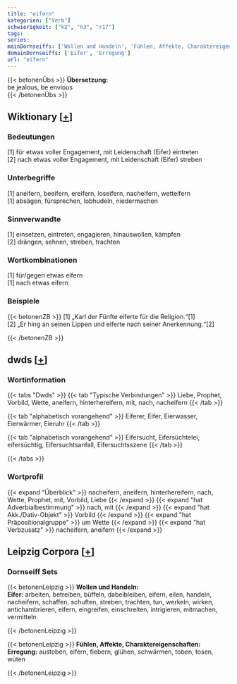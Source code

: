```yaml
---
title: "eifern"
kategorien: ["Verb"]
schwierigkeit: ["k2", "h3", "r17"]
tags:
series:
mainDornseiffs: ['Wollen und Handeln', 'Fühlen, Affekte, Charaktereigenschaften']
domainDornseiffs: ['Eifer', 'Erregung']
url: "eifern"
---
```


{{< betonenÜbs >}}
**Übersetzung:**  
be jealous, be envious  
{{< /betonenÜbs >}}

## Wiktionary [[+](https://de.wiktionary.org/wiki/eifern)]

### Bedeutungen
[1] für etwas voller Engagement, mit Leidenschaft (Eifer) eintreten  
[2] nach etwas voller Engagement, mit Leidenschaft (Eifer) streben  

### Unterbegriffe
[1] aneifern, beeifern, ereifern, loseifern, nacheifern, wetteifern  
[1] absägen, fürsprechen, lobhudeln, niedermachen  

### Sinnverwandte
[1] einsetzen, eintreten, engagieren, hinauswollen, kämpfen  
[2] drängen, sehnen, streben, trachten  

### Wortkombinationen
[1] für/gegen etwas eifern  
[1] nach etwas eifern  

### Beispiele
{{< betonenZB >}}
[1] „Karl der Fünfte eiferte für die Religion.“[1]  
[2] „Er hing an seinen Lippen und eiferte nach seiner Anerkennung.“[2]  

{{< /betonenZB >}}


## dwds [[+](https://www.dwds.de/wb/eifern)]

### Wortinformation
{{< tabs "Dwds" >}}
{{< tab "Typische Verbindungen" >}}
Liebe, Prophet, Vorbild, Wette, aneifern, hinterhereifern, mit, nach, nacheifern
{{< /tab >}}

{{< tab "alphabetisch vorangehend" >}}
Eiferer, Eifer, Eierwasser, Eierwärmer, Eieruhr
{{< /tab >}}

{{< tab "alphabetisch vorangehend" >}}
Eifersucht, Eifersüchtelei, eifersüchtig, Eifersuchtsanfall, Eifersuchtsszene
{{< /tab >}}

{{< /tabs >}}

### Wortprofil
{{< expand "Überblick" >}} nacheifern, aneifern, hinterhereifern, nach, Wette, Prophet, mit, Vorbild, Liebe {{< /expand >}}
{{< expand "hat Adverbialbestimmung" >}} nach, mit {{< /expand >}}
{{< expand "hat Akk./Dativ-Objekt" >}} Vorbild {{< /expand >}}
{{< expand "hat Präpositionalgruppe" >}} um Wette {{< /expand >}}
{{< expand "hat Verbzusatz" >}} nacheifern, aneifern {{< /expand >}}

## Leipzig Corpora [[+](https://corpora.uni-leipzig.de/en/res?word=eifern&corpusId=deu_newscrawl-public_2018)]

### Dornseiff Sets
{{< betonenLeipzig >}}
**Wollen und Handeln:**  
**Eifer:** arbeiten, betreiben, büffeln, dabeibleiben, eifern, eilen, handeln, nacheifern, schaffen, schuften, streben, trachten, tun, werkeln, wirken, antichambrieren, eifern, eingreifen, einschreiten, intrigieren, mitmachen, vermitteln  

{{< /betonenLeipzig >}}


{{< betonenLeipzig >}}
**Fühlen, Affekte, Charaktereigenschaften:**  
**Erregung:** austoben, eifern, fiebern, glühen, schwärmen, toben, tosen, wüten  

{{< /betonenLeipzig >}}
